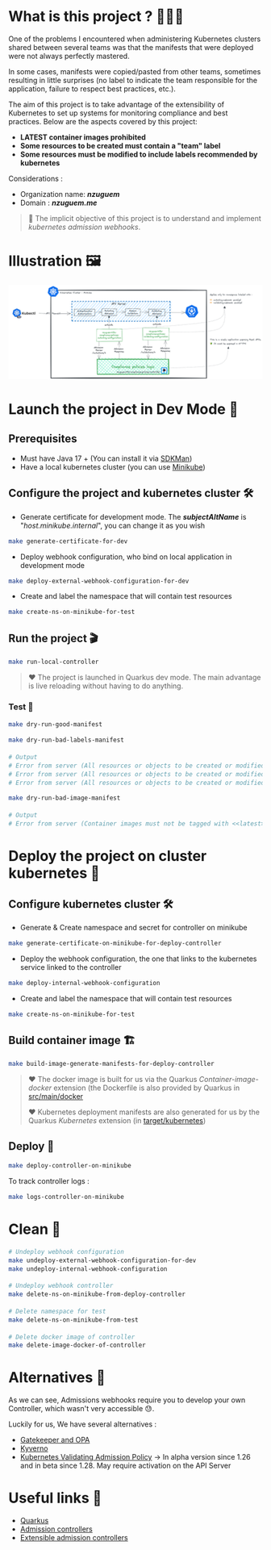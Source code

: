 # What is this project ? 🤷🏽‍♂️
One of the problems I encountered when administering Kubernetes clusters shared between several teams was that the manifests that were deployed were not always perfectly mastered.

In some cases, manifests were copied/pasted from other teams, sometimes resulting in little surprises (no label to indicate the team responsible for the application, failure to respect best practices, etc.).

The aim of this project is to take advantage of the extensibility of Kubernetes to set up systems for monitoring compliance and best practices.
Below are the aspects covered by this project: 
- **LATEST container images prohibited**
- **Some resources to be created must contain a "team" label**
- **Some resources must be modified to include labels recommended by kubernetes**

Considerations :
- Organization name: **_nzuguem_**
- Domain : **_nzuguem.me_**
> 🎯 The implicit objective of this project is to understand and implement _kubernetes admission webhooks_.
# Illustration 🖼️
![](docs/images/webhook-admission-controller-illustration.png)

# Launch the project in Dev Mode 🚀

## Prerequisites
- Must have Java 17 + (You can install it via [SDKMan][sdkman-doc])
- Have a local kubernetes cluster (you can use [Minikube][minikube-install])

## Configure the project and kubernetes cluster 🛠️
- Generate certificate for development mode. The **_subjectAltName_** is "_host.minikube.internal_", you can change it as you wish
```bash
make generate-certificate-for-dev
```

- Deploy webhook configuration, who bind on local application in development mode
```bash
make deploy-external-webhook-configuration-for-dev
```

- Create and label the namespace that will contain test resources
```bash
make create-ns-on-minikube-for-test
```

## Run the project 🎬
```bash
make run-local-controller
```
> ❤️ The project is launched in Quarkus dev mode. The main advantage is live reloading without having to do anything.

### Test 🧪
```bash
make dry-run-good-manifest
```

```bash
make dry-run-bad-labels-manifest

# Output
# Error from server (All resources or objects to be created or modified must belong to a team (the <<team>> label is mandatory)): error when creating "src/test/resources/deploy/game-2048-bad-labels.yml": admission webhook "labels-policy.nzuguem.me" denied the request: All resources or objects to be created or modified must belong to a team (the <<team>> label is mandatory)
# Error from server (All resources or objects to be created or modified must belong to a team (the <<team>> label is mandatory)): error when creating "src/test/resources/deploy/game-2048-bad-labels.yml": admission webhook "labels-policy.nzuguem.me" denied the request: All resources or objects to be created or modified must belong to a team (the <<team>> label is mandatory)
# Error from server (All resources or objects to be created or modified must belong to a team (the <<team>> label is mandatory)): error when creating "src/test/resources/deploy/game-2048-bad-labels.yml": admission webhook "labels-policy.nzuguem.me" denied the request: All resources or objects to be created or modified must belong to a team (the <<team>> label is mandatory)

```

```bash
make dry-run-bad-image-manifest

# Output
# Error from server (Container images must not be tagged with <<latest>>): error when creating "src/test/resources/deploy/game-2048-bad-image.yml": admission webhook "image-policy.nzuguem.me" denied the request: Container images must not be tagged with <<latest>>
```

# Deploy the project on cluster kubernetes 🛫

## Configure kubernetes cluster 🛠️
- Generate & Create namespace  and secret for controller on minikube
```bash
make generate-certificate-on-minikube-for-deploy-controller
```

- Deploy the webhook configuration, the one that links to the kubernetes service linked to the controller
```bash
make deploy-internal-webhook-configuration
```
- Create and label the namespace that will contain test resources
```bash
make create-ns-on-minikube-for-test
```
## Build container image 🏗️
```bash
make build-image-generate-manifests-for-deploy-controller
```

> ❤️ The docker image is built for us via the Quarkus _Container-image-docker_ extension (the Dockerfile is also provided by Quarkus in [src/main/docker](src/main/docker)
>
> ❤️ Kubernetes deployment manifests are also generated for us by the Quarkus _Kubernetes_ extension (in [target/kubernetes](target/kubernetes))

## Deploy 🚀
```bash
make deploy-controller-on-minikube
```

To track controller logs :
```bash
make logs-controller-on-minikube
```

# Clean 🧹
```bash
# Undeploy webhook configuration
make undeploy-external-webhook-configuration-for-dev
make undeploy-internal-webhook-configuration

# Undeploy webhook controller
make delete-ns-on-minikube-from-deploy-controller

# Delete namespace for test
make delete-ns-on-minikube-from-test

# Delete docker image of controller
make delete-image-docker-of-controller
```
# Alternatives 🙂
As we can see, Admissions webhooks require you to develop your own Controller, which wasn't very accessible 😓.

Luckily for us, We have several alternatives :
- [Gatekeeper and OPA][gatekeeper-opa-doc]
- [Kyverno][kyverno-doc]
- [Kubernetes Validating Admission Policy][k8s-validating-admission-policy-doc] -> In alpha version since 1.26 and in beta since 1.28. May require activation on the API Server
# Useful links 🔗
- [Quarkus][quarkus-doc]
- [Admission controllers][admission-controllers-doc]
- [Extensible admission controllers][extensible-admission-controllers-doc]

<!-- Links -->
[quarkus-doc]: https://quarkus.io/
[extensible-admission-controllers-doc]: https://kubernetes.io/docs/reference/access-authn-authz/extensible-admission-controllers/
[admission-controllers-doc]: https://kubernetes.io/docs/reference/access-authn-authz/extensible-admission-controllers/
[sdkman-doc]: https://sdkman.io/
[minikube-install]: https://minikube.sigs.k8s.io/docs/start/
[gatekeeper-opa-doc]: https://open-policy-agent.github.io/gatekeeper/website/docs/
[kyverno-doc]: https://kyverno.io/docs/introduction/#quick-start
[k8s-validating-admission-policy-doc]: https://kubernetes.io/docs/reference/access-authn-authz/validating-admission-policy/
